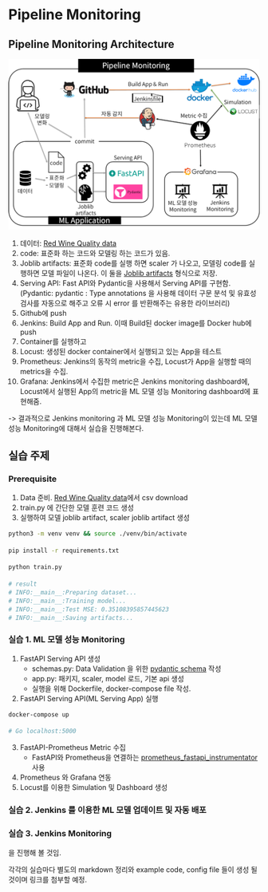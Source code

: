 # Pipeline Monitoring

## Pipeline Monitoring Architecture
![pipeline monitoring](../assets/img/pipeline-monitoring.png)

1. 데이터: [Red Wine Quality data](https://www.kaggle.com/datasets/uciml/red-wine-quality-cortez-et-al-2009)
2. code: 표준화 하는 코드와 모델링 하는 코드가 있음. 
3. Joblib artifacts: 표준화 code를 실행 하면 scaler 가 나오고, 모델링 code를 실행하면 모델 파일이 나온다. 이 둘을 [Joblib artifacts](https://joblib.readthedocs.io/en/latest/) 형식으로 저장. 
4. Serving API: Fast API와 Pydantic을 사용해서 Serving API를 구현함.  (Pydantic: pydantic : Type annotations 을 사용해 데이터 구문 분석 및 유효성 검사를 자동으로 해주고 오류 시 error 를 반환해주는 유용한 라이브러리)
5. Github에 push
6. Jenkins: Build App and Run. 이때 Build된 docker image를 Docker hub에 push
7. Container를 실행하고 
8. Locust: 생성된 docker container에서 실행되고 있는 App을 테스트 
9. Prometheus: Jenkins의 동작의 metric을 수집, Locust가 App을 실행할 때의 metrics을 수집. 
10. Grafana: Jenkins에서 수집한 metric은 Jenkins monitoring dashboard에, Locust에서 실행된 App의 metric을 ML 모델 성능 Monitoring dashboard에 표현해줌. 

-> 결과적으로 Jenkins monitoring 과 ML 모델 성능 Monitoring이 있는데 ML 모델 성능 Monitoring에 대해서 실습을 진행해본다. 

## 실습 주제
### Prerequisite
1. Data 준비. [Red Wine Quality data](https://www.kaggle.com/datasets/uciml/red-wine-quality-cortez-et-al-2009)에서 csv download
2. train.py 에 간단한 모델 훈련 코드 생성
3. 실행하여 모델 joblib artifact, scaler joblib artifact 생성
```bash
python3 -m venv venv && source ./venv/bin/activate 

pip install -r requirements.txt 

python train.py

# result
# INFO:__main__:Preparing dataset...
# INFO:__main__:Training model...
# INFO:__main__:Test MSE: 0.35108395857445623
# INFO:__main__:Saving artifacts...
```

### 실습 1. ML 모델 성능 Monitoring
1. FastAPI Serving API 생성
    - schemas.py: Data Validation 을 위한 [pydantic schema](https://pydantic-docs.helpmanual.io/usage/schema/) 작성
    - app.py: 패키지, scaler, model 로드, 기본 api 생성
    - 실행을 위해 Dockerfile, docker-compose file 작성. 
2. FastAPI Serving API(ML Serving App) 실행
```bash
docker-compose up

# Go localhost:5000
```
3. FastAPI-Prometheus Metric 수집
    - FastAPI와 Prometheus을 연결하는 [prometheus_fastapi_instrumentator](https://github.com/trallnag/prometheus-fastapi-instrumentator) 사용
4. Prometheus 와 Grafana 연동
5. Locust를 이용한 Simulation 및 Dashboard 생성
### 실습 2. Jenkins 를 이용한 ML 모델 업데이트 및 자동 배포
### 실습 3. Jenkins Monitoring

을 진행해 볼 것임. 

각각의 실습마다 별도의 markdown 정리와 example code, config file 들이 생성 될 것이며 링크를 첨부할 예정. 
